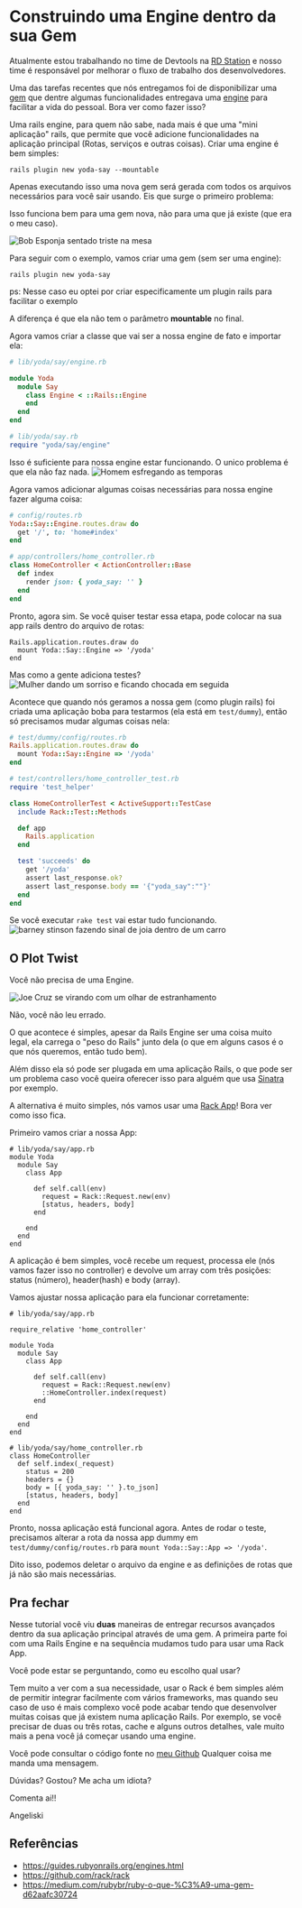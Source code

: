 # Construindo uma Engine dentro da sua Gem

Atualmente estou trabalhando no time de Devtools na [RD Station](https://grnh.se/44d568232us) e nosso time é responsável por melhorar o fluxo de trabalho dos desenvolvedores.

Uma das tarefas recentes que nós entregamos foi de disponibilizar uma [gem](https://medium.com/rubybr/ruby-o-que-%C3%A9-uma-gem-d62aafc30724) que dentre algumas funcionalidades entregava uma [engine](https://guides.rubyonrails.org/engines.html) para facilitar a vida do pessoal. Bora ver como fazer isso?

Uma rails engine, para quem não sabe, nada mais é que uma "mini aplicação" rails, que permite que você adicione funcionalidades na aplicação principal (Rotas, serviços e outras coisas). Criar uma engine é bem simples:

    rails plugin new yoda-say --mountable

Apenas executando isso uma nova gem será gerada com todos os arquivos necessários para você sair usando. Eis que surge o primeiro problema:

Isso funciona bem para uma gem nova, não para uma que já existe (que era o meu caso).

![Bob Esponja sentado triste na mesa](https://cdn.hashnode.com/res/hashnode/image/upload/v1660445674936/A-3EBIgFG.gif)

Para seguir com o exemplo, vamos criar uma gem (sem ser uma engine):

    rails plugin new yoda-say

ps: Nesse caso eu optei por criar especificamente um plugin rails para facilitar o exemplo

A diferença é que ela não tem o parâmetro **mountable** no final.

Agora vamos criar a classe que vai ser a nossa engine de fato e importar ela:


```ruby
# lib/yoda/say/engine.rb

module Yoda
  module Say
    class Engine < ::Rails::Engine
    end
  end
end

# lib/yoda/say.rb
require "yoda/say/engine"
``` 


Isso é suficiente para nossa engine estar funcionando. O unico problema é que ela não faz nada. ![Homem esfregando as temporas](https://cdn.hashnode.com/res/hashnode/image/upload/v1660445676922/mZbeNg6gG.gif)

Agora vamos adicionar algumas coisas necessárias para nossa engine fazer alguma coisa:

```ruby
# config/routes.rb
Yoda::Say::Engine.routes.draw do
  get '/', to: 'home#index'
end

# app/controllers/home_controller.rb
class HomeController < ActionController::Base
  def index
    render json: { yoda_say: '' }
  end
end
``` 


Pronto, agora sim. Se você quiser testar essa etapa, pode colocar na sua app rails dentro do arquivo de rotas:

    Rails.application.routes.draw do
      mount Yoda::Say::Engine => '/yoda'
    end

Mas como a gente adiciona testes? ![Mulher dando um sorriso e ficando chocada em seguida](https://cdn.hashnode.com/res/hashnode/image/upload/v1660445678705/GYdRQHPIH.gif)

Acontece que quando nós geramos a nossa gem (como plugin rails) foi criada uma aplicação boba para testarmos (ela está em `test/dummy`), então só precisamos mudar algumas coisas nela:


```ruby
# test/dummy/config/routes.rb
Rails.application.routes.draw do
  mount Yoda::Say::Engine => '/yoda'
end

# test/controllers/home_controller_test.rb
require 'test_helper'

class HomeControllerTest < ActiveSupport::TestCase
  include Rack::Test::Methods

  def app
    Rails.application
  end

  test 'succeeds' do
    get '/yoda'
    assert last_response.ok?
    assert last_response.body == '{"yoda_say":""}'
  end
end
``` 

Se você executar `rake test` vai estar tudo funcionando. ![barney stinson fazendo sinal de joia dentro de um carro](https://cdn.hashnode.com/res/hashnode/image/upload/v1660445680275/t-gpTHVd5.gif)

O Plot Twist
------------

Você não precisa de uma Engine.

![Joe Cruz se virando com um olhar de estranhamento](https://cdn.hashnode.com/res/hashnode/image/upload/v1660445682168/YZZ50VcpP.gif)

Não, você não leu errado.

O que acontece é simples, apesar da Rails Engine ser uma coisa muito legal, ela carrega o "peso do Rails" junto dela (o que em alguns casos é o que nós queremos, então tudo bem).

Além disso ela só pode ser plugada em uma aplicação Rails, o que pode ser um problema caso você queira oferecer isso para alguém que usa [Sinatra](http://sinatrarb.com/) por exemplo.

A alternativa é muito simples, nós vamos usar uma [Rack App](https://github.com/rack/rack)! Bora ver como isso fica.

Primeiro vamos criar a nossa App:


```
# lib/yoda/say/app.rb
module Yoda
  module Say
    class App

      def self.call(env)
        request = Rack::Request.new(env)
        [status, headers, body]
      end

    end
  end
end
``` 


A aplicação é bem simples, você recebe um request, processa ele (nós vamos fazer isso no controller) e devolve um array com três posições: status (número), header(hash) e body (array).

Vamos ajustar nossa aplicação para ela funcionar corretamente:


```
# lib/yoda/say/app.rb

require_relative 'home_controller'

module Yoda
  module Say
    class App

      def self.call(env)
        request = Rack::Request.new(env)
        ::HomeController.index(request)
      end

    end
  end
end

# lib/yoda/say/home_controller.rb
class HomeController
  def self.index(_request)
    status = 200
    headers = {}
    body = [{ yoda_say: '' }.to_json]
    [status, headers, body]
  end
end
``` 


Pronto, nossa aplicação está funcional agora. Antes de rodar o teste, precisamos alterar a rota da nossa app dummy em `test/dummy/config/routes.rb` para `mount Yoda::Say::App => '/yoda'`.

Dito isso, podemos deletar o arquivo da engine e as definições de rotas que já não são mais necessárias.

Pra fechar
----------

Nesse tutorial você viu **duas** maneiras de entregar recursos avançados dentro da sua aplicação principal através de uma gem. A primeira parte foi com uma Rails Engine e na sequência mudamos tudo para usar uma Rack App.

Você pode estar se perguntando, como eu escolho qual usar?

Tem muito a ver com a sua necessidade, usar o Rack é bem simples além de permitir integrar facilmente com vários frameworks, mas quando seu caso de uso é mais complexo você pode acabar tendo que desenvolver muitas coisas que já existem numa aplicação Rails. Por exemplo, se você precisar de duas ou três rotas, cache e alguns outros detalhes, vale muito mais a pena você já começar usando uma engine.

Você pode consultar o código fonte no [meu Github](https://github.com/angeliski/yoda-say) Qualquer coisa me manda uma mensagem.

Dúvidas? Gostou? Me acha um idiota?

Comenta ai!!

Angeliski

Referências
-----------
- https://guides.rubyonrails.org/engines.html
- https://github.com/rack/rack
- https://medium.com/rubybr/ruby-o-que-%C3%A9-uma-gem-d62aafc30724